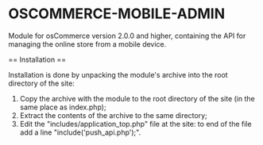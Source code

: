 OSCOMMERCE-MOBILE-ADMIN 
=======================

Module for osCommerce version 2.0.0 and higher, containing the API for managing the online store from a mobile device.


== Installation ==

Installation is done by unpacking the module's archive into the root directory of the site:

1. Copy the archive with the module to the root directory of the site (in the same place as index.php);
2. Extract the contents of the archive to the same directory;
3. Edit the "includes/application_top.php" file at the site: to end of the file add a line "include('push_api.php');".